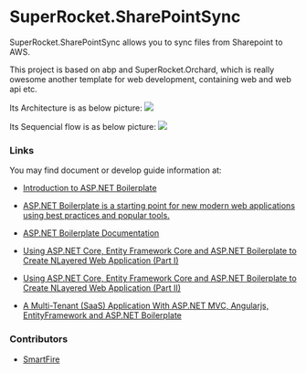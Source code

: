 # SuperRocket.SharePointSync
SuperRocket.SharePointSync allows you to sync files from Sharepoint to AWS.

This project is based on abp and SuperRocket.Orchard, which is really owesome another template for web development, containing web and web api etc.

Its Architecture is as below picture: 
![](https://github.com/AccentureRapid/SuperRocket.SharePointSync/blob/master/pic/2.png)

Its Sequencial flow is as below picture: 
![](https://github.com/AccentureRapid/SuperRocket.SharePointSync/blob/master/pic/1.png)

### Links
You may find document or develop guide information at:

  * [Introduction to ASP.NET Boilerplate](https://www.codeproject.com/Articles/768664/Introduction-to-ASP-NET-Boilerplate)
  
  * [ASP.NET Boilerplate is a starting point for new modern web applications using best practices and popular tools.](http://aspnetboilerplate.com/)
  
  * [ASP.NET Boilerplate Documentation](http://aspnetboilerplate.com/Pages/Documents)
  
  * [Using ASP.NET Core, Entity Framework Core and ASP.NET Boilerplate to Create NLayered Web Application (Part I)](https://www.codeproject.com/Articles/1115763/Using-ASP-NET-Core-Entity-Framework-Core-and-ASP-N)
  
  * [Using ASP.NET Core, Entity Framework Core and ASP.NET Boilerplate to Create NLayered Web Application (Part II)](https://www.codeproject.com/Articles/1117216/Using-ASP-NET-Core-Entity-Framework-Core-and-ASP)

  * [A Multi-Tenant (SaaS) Application With ASP.NET MVC, Angularjs, EntityFramework and ASP.NET Boilerplate](https://www.codeproject.com/Articles/1043326/A-Multi-Tenant-SaaS-Application-With-ASP-NET-MVC-A)

### Contributors
  * [SmartFire](https://github.com/david0718)

